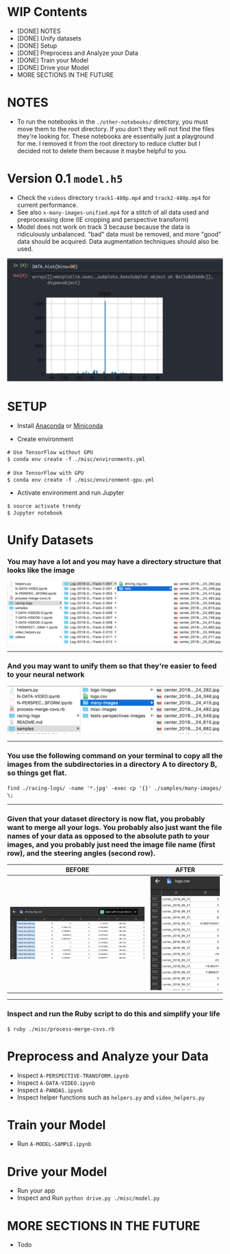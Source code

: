 # WIP Contents
- [DONE] NOTES
- [DONE] Unify datasets
- [DONE] Setup
- [DONE] Preprocess and Analyze your Data
- [DONE] Train your Model
- [DONE] Drive your Model
- MORE SECTIONS IN THE FUTURE

# NOTES

- To run the notebooks in the `./other-notebooks/` directory, you must move them to the root directory.
If you don't they will not find the files they're looking for. These notebooks are essentially just a playground for me. I removed it from the root directory to reduce clutter but I decided not to delete them because it maybe helpful to you.

# Version 0.1 `model.h5`
- Check the `videos` directory `track1-480p.mp4` and `track2-480p.mp4` for current performance.
- See also `x-many-images-unified.mp4` for a stitch of all data used and preprocessing done (IE cropping and perspective transform)
- Model does not work on track 3 because because the data is ridiculously unbalanced. "bad" data must be removed, and more "good" data should be acquired. Data augmentation techniques should also be used.

![Unbalanced Data Sets](./samples/misc-images/unbalanced-data.png)

# SETUP
- Install [Anaconda](https://www.continuum.io/downloads) or [Miniconda](https://conda.io/miniconda.html)

- Create environment

```
# Use TensorFlow without GPU
$ conda env create -f ./misc/environments.yml

# Use TensorFlow with GPU
$ conda env create -f ./misc/environment-gpu.yml
```

- Activate environment and run Jupyter

```
$ source activate trendy
$ Jupyter notebook
```


# Unify Datasets

### You may have a lot and you may have a directory structure that looks like the image
![Before](./samples/misc-images/before.png)

---

### And you may want to unify them so that they're easier to feed to your neural network
![After](./samples/misc-images/after.png)

---

### You use the following command on your terminal to copy all the images from the subdirectories in a directory A to directory B, so things get flat.
```
find ./racing-logs/ -name '*.jpg' -exec cp '{}' ./samples/many-images/ \;
```

---

### Given that your dataset directory is now flat, you probably want to merge all your logs. You probably also just want the file names of your data as opposed to the absolute path to your images, and you probably just need the image file name (first row), and the steering angles (second row).

| BEFORE | AFTER      |
| ----------------------------- |:-------------------------------:|
| ![csv before](./samples/misc-images/csv-before.png) |![csv after](./samples/misc-images/csv-after.png)|

---

### Inspect and run the Ruby script to do this and simplify your life
```
$ ruby ./misc/process-merge-csvs.rb
```

# Preprocess and Analyze your Data
- Inspect `A-PERSPECTIVE-TRANSFORM.ipynb`
- Inspect `A-DATA-VIDEO.ipynb`
- Inspect `A-PANDAS.ipynb`
- Inspect helper functions such as `helpers.py` and `video_helpers.py`

# Train your Model
- Run `A-MODEL-SAMPLE.ipynb`

# Drive your Model
- Run your app
- Inspect and Run `python drive.py ./misc/model.py`

# MORE SECTIONS IN THE FUTURE
- Todo
